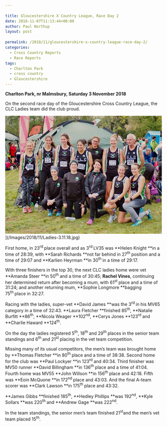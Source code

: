 ```yaml
---

title: Gloucestershire X Country League, Race Day 2
date: 2018-11-07T11:13:44+00:00
author: Paul Northup
layout: post

permalink: /2018/11/gloucestershire-x-country-league-race-day-2/
categories:
  - Cross Country Reports
  - Race Reports
tags:
  - Charlton Park
  - cross country
  - Gloucestershire
---
```

**Charlton Park, nr Malmsbury, Saturday 3 November 2018**

On the second race day of the Gloucestershire Cross Country League, the CLC Ladies team did the club proud.

<img src="/Images/2018/11/Ladies-3.11.18.jpg" alt="Ladies-3.11.18"/>](/Images/2018/11/Ladies-3.11.18.jpg)

First home, in 23<sup>rd </sup>place overall and as 3<sup>rd </sup>LV35 was **Helen Knight **in a time of 28:39, with **Sarah Richards **not far behind in 27<sup>th </sup>position and a time of 29:07 and **Karlien Heyrman **in 30<sup>th </sup>in a time of 29:17.

With three finishers in the top 30, the next CLC ladies home were vet **Amanda Steer **in 50<sup>th </sup>and a time of 30:45; **Rachel Vines**, continuing her determined return after becoming a mum, with 61<sup>st </sup>place and a time of 31:24; and another returning mum, **Sophie Longmore **bagging 75<sup>th </sup>place in 32:27.

Racing with the ladies, super-vet **David James **was the 3<sup>rd </sup>in his MV65 category in a time of 32:43. **Laura Fletcher **finished 85<sup>th</sup>, **Natalie Burfitt **86<sup>th</sup>, **Nicola Weager **102<sup>nd</sup>, **Cerys Jones **123<sup>rd </sup>and **Charlie Haward **124<sup>th</sup>.

On the day the ladies registered 5<sup>th</sup>, 18<sup>th </sup>and 29<sup>th </sup>places in the senior team standings and 6<sup>th </sup>and 21<sup>st </sup>placing in the vet team competition.

Missing many of its usual competitors, the men’s team was brought home by **Thomas Fletcher **in 80<sup>th </sup>place and a time of 38:38. Second home for the club was **Paul Lockyer **in 123<sup>rd </sup>and 40:34. Third finisher was MV50 runner **David Billingham **in 136<sup>th </sup>place and a time of 41:04. Fourth home was MV55 **John Willson **in 156<sup>th </sup>place and 42:18. Fifth was **Eoin McQuone **in 172<sup>nd </sup>place and 43:03. And the final A-team scorer was **Clark Lawson **in 175<sup>th </sup>place and 43:32.

**James Gibbs **finished 185<sup>th</sup>, **Hedley Phillips **was 192<sup>nd</sup>, **Kyle Sollars **was 220<sup>th </sup>and **Andrew Gage **was 222<sup>nd</sup>.

In the team standings, the senior men’s team finished 21<sup>st</sup>and the men’s vet team placed 15<sup>th</sup>.